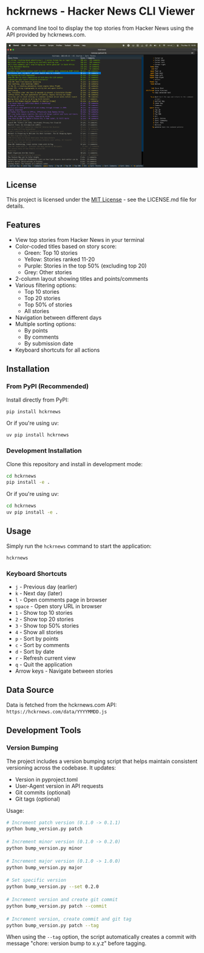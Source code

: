 # hckrnews - Hacker News CLI Viewer

A command line tool to display the top stories from Hacker News using the API provided by hckrnews.com.

![Hacker News CLI Screenshot](screenshot.png)

## License

This project is licensed under the [MIT License](LICENSE.md) - see the LICENSE.md file for details.

## Features

- View top stories from Hacker News in your terminal
- Color-coded titles based on story score:
  - Green: Top 10 stories
  - Yellow: Stories ranked 11-20
  - Purple: Stories in the top 50% (excluding top 20)
  - Grey: Other stories
- 2-column layout showing titles and points/comments
- Various filtering options:
  - Top 10 stories
  - Top 20 stories
  - Top 50% of stories
  - All stories
- Navigation between different days
- Multiple sorting options:
  - By points
  - By comments
  - By submission date
- Keyboard shortcuts for all actions

## Installation

### From PyPI (Recommended)

Install directly from PyPI:

```bash
pip install hckrnews
```

Or if you're using uv:

```bash
uv pip install hckrnews
```

### Development Installation

Clone this repository and install in development mode:

```bash
cd hckrnews
pip install -e .
```

Or if you're using uv:

```bash
cd hckrnews
uv pip install -e .
```

## Usage

Simply run the `hckrnews` command to start the application:

```bash
hckrnews
```

### Keyboard Shortcuts

- `j` - Previous day (earlier)
- `k` - Next day (later)
- `l` - Open comments page in browser
- `space` - Open story URL in browser
- `1` - Show top 10 stories
- `2` - Show top 20 stories
- `3` - Show top 50% stories
- `4` - Show all stories
- `p` - Sort by points
- `c` - Sort by comments
- `d` - Sort by date
- `r` - Refresh current view
- `q` - Quit the application
- Arrow keys - Navigate between stories

## Data Source

Data is fetched from the hckrnews.com API:
`https://hckrnews.com/data/YYYYMMDD.js`

## Development Tools

### Version Bumping

The project includes a version bumping script that helps maintain consistent versioning across the codebase. It updates:

- Version in pyproject.toml
- User-Agent version in API requests
- Git commits (optional)
- Git tags (optional)

Usage:

```bash
# Increment patch version (0.1.0 -> 0.1.1)
python bump_version.py patch

# Increment minor version (0.1.0 -> 0.2.0)
python bump_version.py minor

# Increment major version (0.1.0 -> 1.0.0)
python bump_version.py major

# Set specific version
python bump_version.py --set 0.2.0

# Increment version and create git commit
python bump_version.py patch --commit

# Increment version, create commit and git tag
python bump_version.py patch --tag
```

When using the `--tag` option, the script automatically creates a commit with message "chore: version bump to x.y.z" before tagging.

